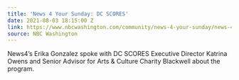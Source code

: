 ```yaml
---
title: 'News 4 Your Sunday: DC SCORES'
date: 2021-08-03 18:15:00 Z
link: https://www.nbcwashington.com/community/news-4-your-sunday/news-4-your-sunday-dc-scores/2757377/
source: NBC Washington
---
```


News4’s Erika Gonzalez spoke with DC SCORES Executive Director Katrina Owens and Senior Advisor for Arts & Culture Charity Blackwell about the program.